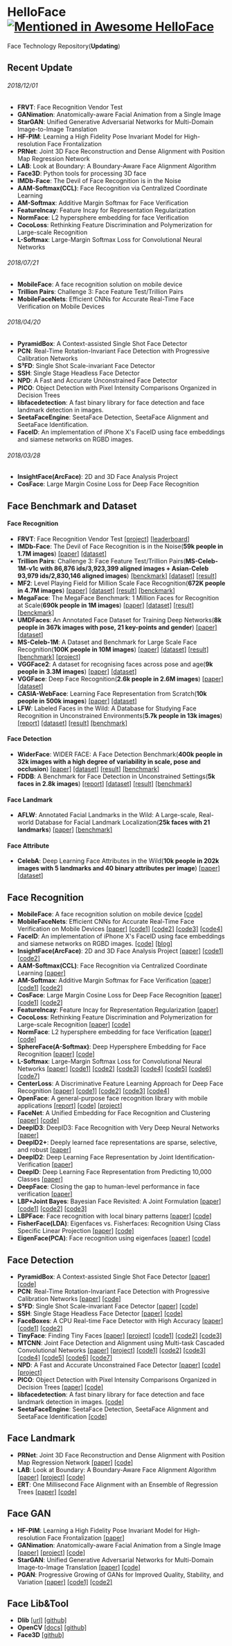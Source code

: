 # HelloFace [![Mentioned in Awesome HelloFace](https://awesome.re/mentioned-badge.svg)](https://github.com/becauseofAI/HelloFace)  
Face Technology Repository(**Updating**)

## Recent Update
###### 2018/12/01
- **FRVT**: Face Recognition Vendor Test
- **GANimation**: Anatomically-aware Facial Animation from a Single Image
- **StarGAN**: Unified Generative Adversarial Networks for Multi-Domain Image-to-Image Translation 
- **HF-PIM**: Learning a High Fidelity Pose Invariant Model for High-resolution Face Frontalization
- **PRNet**: Joint 3D Face Reconstruction and Dense Alignment with Position Map Regression Network
- **LAB**: Look at Boundary: A Boundary-Aware Face Alignment Algorithm
- **Face3D**: Python tools for processing 3D face
- **IMDb-Face**: The Devil of Face Recognition is in the Noise
- **AAM-Softmax(CCL)**: Face Recognition via Centralized Coordinate Learning
- **AM-Softmax**: Additive Margin Softmax for Face Verification
- **FeatureIncay**: Feature Incay for Representation Regularization
- **NormFace**: L2 hypersphere embedding for face Verification
- **CocoLoss**: Rethinking Feature Discrimination and Polymerization for Large-scale Recognition
- **L-Softmax**: Large-Margin Softmax Loss for Convolutional Neural Networks
###### 2018/07/21
- **MobileFace**: A face recognition solution on mobile device
- **Trillion Pairs**: Challenge 3: Face Feature Test/Trillion Pairs
- **MobileFaceNets**: Efficient CNNs for Accurate Real-Time Face Verification on Mobile Devices
###### 2018/04/20
- **PyramidBox**: A Context-assisted Single Shot Face Detector
- **PCN**: Real-Time Rotation-Invariant Face Detection with Progressive Calibration Networks
- **S³FD**: Single Shot Scale-invariant Face Detector
- **SSH**: Single Stage Headless Face Detector
- **NPD**: A Fast and Accurate Unconstrained Face Detector
- **PICO**: Object Detection with Pixel Intensity Comparisons Organized in Decision Trees
- **libfacedetection**: A fast binary library for face detection and face landmark detection in images.
- **SeetaFaceEngine**: SeetaFace Detection, SeetaFace Alignment and SeetaFace Identification.
- **FaceID**: An implementation of iPhone X's FaceID using face embeddings and siamese networks on RGBD images.
###### 2018/03/28
- **InsightFace(ArcFace)**: 2D and 3D Face Analysis Project
- **CosFace**: Large Margin Cosine Loss for Deep Face Recognition


## Face Benchmark and Dataset
#### Face Recognition
- **FRVT**: Face Recognition Vendor Test [[project]](https://www.nist.gov/programs-projects/face-recognition-vendor-test-frvt) [[leaderboard]](https://www.nist.gov/programs-projects/face-recognition-vendor-test-frvt-ongoing)
- **IMDb-Face**: The Devil of Face Recognition is in the Noise(**59k people in 1.7M images**) [[paper]](http://openaccess.thecvf.com/content_ECCV_2018/papers/Liren_Chen_The_Devil_of_ECCV_2018_paper.pdf "ECCV2018") [[dataset]](https://github.com/fwang91/IMDb-Face)
- **Trillion Pairs**: Challenge 3: Face Feature Test/Trillion Pairs(**MS-Celeb-1M-v1c with 86,876 ids/3,923,399 aligned images  + Asian-Celeb 93,979 ids/2,830,146 aligned images**) [[benckmark]](http://trillionpairs.deepglint.com/overview "DeepGlint") [[dataset]](http://trillionpairs.deepglint.com/data) [[result]](http://trillionpairs.deepglint.com/results)
- **MF2**: Level Playing Field for Million Scale Face Recognition(**672K people in 4.7M images**) [[paper]](https://homes.cs.washington.edu/~kemelmi/ms.pdf "CVPR2017") [[dataset]](http://megaface.cs.washington.edu/dataset/download_training.html) [[result]](http://megaface.cs.washington.edu/results/facescrub_challenge2.html) [[benckmark]](http://megaface.cs.washington.edu/)
- **MegaFace**: The MegaFace Benchmark: 1 Million Faces for Recognition at Scale(**690k people in 1M images**) [[paper]](http://megaface.cs.washington.edu/KemelmacherMegaFaceCVPR16.pdf "CVPR2016") [[dataset]](http://megaface.cs.washington.edu/participate/challenge.html) [[result]](http://megaface.cs.washington.edu/results/facescrub.html) [[benckmark]](http://megaface.cs.washington.edu/)
- **UMDFaces**: An Annotated Face Dataset for Training Deep Networks(**8k people in 367k images with pose, 21 key-points and gender**) [[paper]](https://arxiv.org/pdf/1611.01484.pdf "arXiv2016") [[dataset]](http://www.umdfaces.io/)
- **MS-Celeb-1M**: A Dataset and Benchmark for Large Scale Face Recognition(**100K people in 10M images**) [[paper]](https://arxiv.org/pdf/1607.08221.pdf "ECCV2016") [[dataset]](http://www.msceleb.org/download/sampleset) [[result]](http://www.msceleb.org/leaderboard/iccvworkshop-c1) [[benchmark]](http://www.msceleb.org/) [[project]](https://www.microsoft.com/en-us/research/project/ms-celeb-1m-challenge-recognizing-one-million-celebrities-real-world/)
- **VGGFace2**: A dataset for recognising faces across pose and age(**9k people in 3.3M images**) [[paper]](https://arxiv.org/pdf/1710.08092.pdf "arXiv2017") [[dataset]](http://www.robots.ox.ac.uk/~vgg/data/vgg_face2/)
- **VGGFace**: Deep Face Recognition(**2.6k people in 2.6M images**) [[paper]](http://www.robots.ox.ac.uk/~vgg/publications/2015/Parkhi15/parkhi15.pdf "BMVC2015") [[dataset]](http://www.robots.ox.ac.uk/~vgg/data/vgg_face/)
- **CASIA-WebFace**: Learning Face Representation from Scratch(**10k people in 500k images**) [[paper]](https://arxiv.org/pdf/1411.7923.pdf "arXiv2014") [[dataset]](http://www.cbsr.ia.ac.cn/english/CASIA-WebFace-Database.html)
- **LFW**: Labeled Faces in the Wild: A Database for Studying Face Recognition in Unconstrained Environments(**5.7k people in 13k images**) [[report]](http://vis-www.cs.umass.edu/lfw/lfw.pdf "UMASS2007") [[dataset]](http://vis-www.cs.umass.edu/lfw/#download) [[result]](http://vis-www.cs.umass.edu/lfw/results.html) [[benchmark]](http://vis-www.cs.umass.edu/lfw/)

#### Face Detection
- **WiderFace**: WIDER FACE: A Face Detection Benchmark(**400k people in 32k images with a high degree of variability in scale, pose and occlusion**) [[paper]](https://www.cv-foundation.org/openaccess/content_cvpr_2016/papers/Yang_WIDER_FACE_A_CVPR_2016_paper.pdf "CVPR2016") [[dataset]](http://mmlab.ie.cuhk.edu.hk/projects/WIDERFace/) [[result]](http://mmlab.ie.cuhk.edu.hk/projects/WIDERFace/WiderFace_Results.html) [[benchmark]](http://mmlab.ie.cuhk.edu.hk/projects/WIDERFace/)
- **FDDB**: A Benchmark for Face Detection in Unconstrained Settings(**5k faces in 2.8k images**) [[report]](https://people.cs.umass.edu/~elm/papers/fddb.pdf "UMASS2010") [[dataset]](http://vis-www.cs.umass.edu/fddb/index.html#download) [[result]](http://vis-www.cs.umass.edu/fddb/results.html) [[benchmark]](http://vis-www.cs.umass.edu/fddb/) 

#### Face Landmark
- **AFLW**: Annotated Facial Landmarks in the Wild: A Large-scale, Real-world Database for Facial Landmark Localization(**25k faces with 21 landmarks**) [[paper]](https://files.icg.tugraz.at/seafhttp/files/460c7623-c919-4d35-b24e-6abaeacb6f31/koestinger_befit_11.pdf "BeFIT2011") [[benchmark]](https://www.tugraz.at/institute/icg/research/team-bischof/lrs/downloads/aflw/)

#### Face Attribute
- **CelebA**: Deep Learning Face Attributes in the Wild(**10k people in 202k images with 5 landmarks and 40 binary attributes per image**) [[paper]](https://www.cv-foundation.org/openaccess/content_iccv_2015/papers/Liu_Deep_Learning_Face_ICCV_2015_paper.pdf "ICCV2015") [[dataset]](http://mmlab.ie.cuhk.edu.hk/projects/CelebA.html)


## Face Recognition
- **MobileFace**: A face recognition solution on mobile device [[code]](https://github.com/becauseofAI/MobileFace)
- **MobileFaceNets**: Efficient CNNs for Accurate Real-Time Face Verification on Mobile Devices [[paper]](https://arxiv.org/abs/1804.07573 "arXiv2018") [[code1]](https://github.com/deepinsight/insightface "MXNet") [[code2]](https://github.com/KaleidoZhouYN/mobilefacenet-caffe "Caffe") [[code3]](https://github.com/xsr-ai/MobileFaceNet_TF "TensorFlow") [[code4]](https://github.com/GRAYKEY/mobilefacenet_ncnn "NCNN")
- **FaceID**: An implementation of iPhone X's FaceID using face embeddings and siamese networks on RGBD images. [[code]](https://github.com/normandipalo/faceID_beta "Keras") [[blog]](https://towardsdatascience.com/how-i-implemented-iphone-xs-faceid-using-deep-learning-in-python-d5dbaa128e1d "Medium") 
- **InsightFace(ArcFace)**: 2D and 3D Face Analysis Project [[paper]](https://arxiv.org/abs/1801.07698 "ArcFace: Additive Angular Margin Loss for Deep Face Recognition(arXiv)") [[code1]](https://github.com/deepinsight/insightface "MXNet") [[code2]](https://github.com/auroua/InsightFace_TF "TensorFlow")
- **AAM-Softmax(CCL)**: Face Recognition via Centralized Coordinate Learning [[paper]](https://arxiv.org/abs/1801.05678 "arXiv2018")
- **AM-Softmax**: Additive Margin Softmax for Face Verification [[paper]](https://arxiv.org/abs/1801.05599 "arXiv2018") [[code1]](https://github.com/happynear/AMSoftmax "Caffe") [[code2]](https://github.com/Joker316701882/Additive-Margin-Softmax "TensorFlow")
- **CosFace**: Large Margin Cosine Loss for Deep Face Recognition [[paper]](https://arxiv.org/abs/1801.09414 "CVPR2018") [[code1]](https://github.com/deepinsight/insightface "MXNet") [[code2]](https://github.com/yule-li/CosFace "TensorFlow")
- **FeatureIncay**: Feature Incay for Representation Regularization [[paper]](https://arxiv.org/abs/1705.10284 "ICLR2018")
- **CocoLoss**: Rethinking Feature Discrimination and Polymerization for Large-scale Recognition [[paper]](http://cn.arxiv.org/abs/1710.00870 "NIPS2017") [[code]](https://github.com/sciencefans/coco_loss "Caffe")
- **NormFace**: L2 hypersphere embedding for face Verification [[paper]](http://www.cs.jhu.edu/~alanlab/Pubs17/wang2017normface.pdf "ACM2017 Multimedia Conference") [[code]](https://github.com/happynear/NormFace "Caffe")
- **SphereFace(A-Softmax)**: Deep Hypersphere Embedding for Face Recognition [[paper]](http://openaccess.thecvf.com/content_cvpr_2017/papers/Liu_SphereFace_Deep_Hypersphere_CVPR_2017_paper.pdf "CVPR2017") [[code]](https://github.com/wy1iu/sphereface "Caffe")
- **L-Softmax**: Large-Margin Softmax Loss for Convolutional Neural Networks [[paper]](http://proceedings.mlr.press/v48/liud16.pdf "ICML2016") [[code1]](https://github.com/wy1iu/LargeMargin_Softmax_Loss "Caffe") [[code2]](https://github.com/luoyetx/mx-lsoftmax "MXNet") [[code3]](https://github.com/HiKapok/tf.extra_losses "TensorFlow") [[code4]](https://github.com/auroua/L_Softmax_TensorFlow "TensorFlow") [[code5]](https://github.com/tpys/face-recognition-caffe2 "Caffe2") [[code6]](https://github.com/amirhfarzaneh/lsoftmax-pytorch "PyTorch") [[code7]](https://github.com/jihunchoi/lsoftmax-pytorch "PyTorch")
- **CenterLoss**: A Discriminative Feature Learning Approach for Deep Face Recognition [[paper]](https://ydwen.github.io/papers/WenECCV16.pdf "ECCV2016") [[code1]](https://github.com/ydwen/caffe-face "Caffe") [[code2]](https://github.com/pangyupo/mxnet_center_loss "MXNet") [[code3]](https://github.com/ShownX/mxnet-center-loss "MXNet-Gluon") [[code4]](https://github.com/EncodeTS/TensorFlow_Center_Loss "TensorFlow")
- **OpenFace**: A general-purpose face recognition library with mobile applications [[report]](http://elijah.cs.cmu.edu/DOCS/CMU-CS-16-118.pdf "CMU2016") [[code]](https://github.com/cmusatyalab/openface "Torch") [[project]](http://cmusatyalab.github.io/openface/)
- **FaceNet**: A Unified Embedding for Face Recognition and Clustering [[paper]](https://www.cv-foundation.org/openaccess/content_cvpr_2015/papers/Schroff_FaceNet_A_Unified_2015_CVPR_paper.pdf "CVPR2015") [[code]](https://github.com/davidsandberg/facenet "TensorFlow")
- **DeepID3**: DeepID3: Face Recognition with Very Deep Neural Networks [[paper]](https://arxiv.org/abs/1502.00873 "arXiv2015") 
- **DeepID2+**: Deeply learned face representations are sparse, selective, and robust [[paper]](https://www.cv-foundation.org/openaccess/content_cvpr_2015/papers/Sun_Deeply_Learned_Face_2015_CVPR_paper.pdf "CVPR2015")
- **DeepID2**: Deep Learning Face Representation by Joint Identification-Verification [[paper]](https://papers.nips.cc/paper/5416-deep-learning-face-representation-by-joint-identification-verification.pdf "NIPS2014")
- **DeepID**: Deep Learning Face Representation from Predicting 10,000 Classes [[paper]](https://www.cv-foundation.org/openaccess/content_cvpr_2014/papers/Sun_Deep_Learning_Face_2014_CVPR_paper.pdf "CVPR2014")
- **DeepFace**: Closing the gap to human-level performance in face verification [[paper]](https://www.cv-foundation.org/openaccess/content_cvpr_2014/papers/Taigman_DeepFace_Closing_the_2014_CVPR_paper.pdf "CVPR2014")
- **LBP+Joint Bayes**: Bayesian Face Revisited: A Joint Formulation [[paper]](https://s3.amazonaws.com/academia.edu.documents/31414608/JointBayesian.pdf?AWSAccessKeyId=AKIAIWOWYYGZ2Y53UL3A&Expires=1543656042&Signature=k6LefuQnIC2x8gep7yQTxqKgzus%3D&response-content-disposition=inline%3B%20filename%3DBayesian_Face_Revisited_A_Joint_Formulat.pdf "ECCV2012") [[code1]](https://github.com/cyh24/Joint-Bayesian "Python") [[code2]](https://github.com/MaoXu/Joint_Bayesian "Matlab") [[code3]](https://github.com/Glasssix/joint_bayesian "C++/C#")
- **LBPFace**: Face recognition with local binary patterns [[paper]](https://pdfs.semanticscholar.org/3242/0c65f8ef0c5bd83b14c8ae662cbce73e6781.pdf "ECCV2004") [[code]](https://docs.opencv.org/2.4/modules/contrib/doc/facerec/facerec_tutorial.html "OpenCV")
- **FisherFace(LDA)**: Eigenfaces vs. Fisherfaces: Recognition Using Class Specific Linear Projection [[paper]](https://apps.dtic.mil/dtic/tr/fulltext/u2/1015508.pdf "TPAMI1997") [[code]](https://docs.opencv.org/2.4/modules/contrib/doc/facerec/facerec_tutorial.html "OpenCV")
- **EigenFace(PCA)**: Face recognition using eigenfaces [[paper]](http://www.cs.ucsb.edu/~mturk/Papers/mturk-CVPR91.pdf "CVPR1991") [[code]](https://docs.opencv.org/2.4/modules/contrib/doc/facerec/facerec_tutorial.html "OpenCV")

## Face Detection
- **PyramidBox**: A Context-assisted Single Shot Face Detector [[paper]](https://arxiv.org/pdf/1803.07737.pdf "arXiv2018") [[code]](https://github.com/PaddlePaddle/models/tree/2a6b7dc92f04815f0b298e59030cb779dd0e038c/fluid/face_detction "PaddlePaddle")
- **PCN**: Real-Time Rotation-Invariant Face Detection with Progressive Calibration Networks [[paper]](https://arxiv.org/pdf/1804.06039.pdf "CVPR2018") [[code]](https://github.com/Jack-CV/PCN "C++") 
- **S³FD**: Single Shot Scale-invariant Face Detector [[paper]](https://arxiv.org/pdf/1708.05237.pdf "arXiv2017") [[code]](https://github.com/sfzhang15/SFD "Caffe")
- **SSH**: Single Stage Headless Face Detector [[paper]](http://openaccess.thecvf.com/content_ICCV_2017/papers/Najibi_SSH_Single_Stage_ICCV_2017_paper.pdf "ICCV2017") [[code]](https://github.com/mahyarnajibi/SSH "Caffe")
- **FaceBoxes**: A CPU Real-time Face Detector with High Accuracy [[paper]](https://arxiv.org/pdf/1708.05234.pdf "IJCB2017")[[code1]](https://github.com/zeusees/FaceBoxes "Caffe") [[code2]](https://github.com/lxg2015/faceboxes "PyTorch")
- **TinyFace**: Finding Tiny Faces [[paper]](http://openaccess.thecvf.com/content_cvpr_2017/papers/Hu_Finding_Tiny_Faces_CVPR_2017_paper.pdf "CVPR2017") [[project]](https://www.cs.cmu.edu/~peiyunh/tiny/) [[code1]](https://github.com/peiyunh/tiny "MatConvNet") [[code2]](https://github.com/chinakook/hr101_mxnet "MXNet") [[code3]](https://github.com/cydonia999/Tiny_Faces_in_Tensorflow "TensorFlow")
- **MTCNN**: Joint Face Detection and Alignment using Multi-task Cascaded Convolutional Networks [[paper]](https://kpzhang93.github.io/MTCNN_face_detection_alignment/paper/spl.pdf "SPL2016") [[project]](https://kpzhang93.github.io/MTCNN_face_detection_alignment/) [[code1]](https://github.com/kpzhang93/MTCNN_face_detection_alignment "Caffe") [[code2]](https://github.com/CongWeilin/mtcnn-caffe "Caffe") [[code3]](https://github.com/foreverYoungGitHub/MTCNN "Caffe") [[code4]](https://github.com/Seanlinx/mtcnn "MXNet") [[code5]](https://github.com/pangyupo/mxnet_mtcnn_face_detection "MXNet") [[code6]](https://github.com/TropComplique/mtcnn-pytorch "PyTorch") [[code7]](https://github.com/AITTSMD/MTCNN-Tensorflow "TensorFlow")
- **NPD**: A Fast and Accurate Unconstrained Face Detector [[paper]](http://www.cbsr.ia.ac.cn/users/scliao/papers/Liao-PAMI15-NPD.pdf "TPAMI2015") [[code]](https://github.com/wincle/NPD "C++") [[project]](http://www.cbsr.ia.ac.cn/users/scliao/projects/npdface/index.html)
- **PICO**: Object Detection with Pixel Intensity Comparisons Organized in Decision Trees [[paper]](https://arxiv.org/pdf/1305.4537.pdf "arXiv2014") [[code]](https://github.com/nenadmarkus/pico "C")
- **libfacedetection**: A fast binary library for face detection and face landmark detection in images. [[code]](https://github.com/ShiqiYu/libfacedetection "C++")
- **SeetaFaceEngine**: SeetaFace Detection, SeetaFace Alignment and SeetaFace Identification [[code]](https://github.com/seetaface/SeetaFaceEngine "C++")


## Face Landmark
- **PRNet**: Joint 3D Face Reconstruction and Dense Alignment with Position Map Regression Network [[paper]](http://openaccess.thecvf.com/content_ECCV_2018/papers/Yao_Feng_Joint_3D_Face_ECCV_2018_paper.pdf "ECCV2018") [[code]](https://github.com/YadiraF/PRNet "TensorFlow")
- **LAB**: Look at Boundary: A Boundary-Aware Face Alignment Algorithm [[paper]](http://openaccess.thecvf.com/content_cvpr_2018/papers/Wu_Look_at_Boundary_CVPR_2018_paper.pdf "CVPR2018") [[project]](https://wywu.github.io/projects/LAB/LAB.html) [[code]](https://github.com/wywu/LAB "Caffe")
- **ERT**: One Millisecond Face Alignment with an Ensemble of Regression Trees [[paper]](https://www.cv-foundation.org/openaccess/content_cvpr_2014/papers/Kazemi_One_Millisecond_Face_2014_CVPR_paper.pdf "CVPR2014") [[code]](http://dlib.net/imaging.html "Dlib")

## Face GAN
- **HF-PIM**: Learning a High Fidelity Pose Invariant Model for High-resolution Face Frontalization [[paper]](http://papers.nips.cc/paper/7551-learning-a-high-fidelity-pose-invariant-model-for-high-resolution-face-frontalization.pdf "NIPS2018")
- **GANimation**: Anatomically-aware Facial Animation from a Single Image [[paper]](https://www.albertpumarola.com/publications/files/pumarola2018ganimation.pdf "ECCV2018 Oral,Best Paper Award Honorable Mention") [[project]](https://www.albertpumarola.com/research/GANimation/index.html) [[code]](https://github.com/albertpumarola/GANimation "PyTorch")
- **StarGAN**: Unified Generative Adversarial Networks for Multi-Domain Image-to-Image Translation [[paper]](http://openaccess.thecvf.com/content_cvpr_2018/papers/Choi_StarGAN_Unified_Generative_CVPR_2018_paper.pdf "CVPR2018")
[[code]](https://github.com/yunjey/StarGAN "PyTorch")
- **PGAN**: Progressive Growing of GANs for Improved Quality, Stability, and Variation [[paper]](https://arxiv.org/abs/1710.10196 "ICLR2018")
[[code1]](https://github.com/tkarras/progressive_growing_of_gans "TensorFlow") [[code2]](https://github.com/github-pengge/PyTorch-progressive_growing_of_gans "PyTorch")

## Face Lib&Tool
- **Dlib** [[url]](http://dlib.net/imaging.html "Image Processing") [[github]](https://github.com/davisking/dlib "master")
- **OpenCV** [[docs]](https://docs.opencv.org "All Versions") [[github]](https://github.com/opencv/opencv/ "master")
- **Face3D** [[github]](https://github.com/YadiraF/face3d "master")
